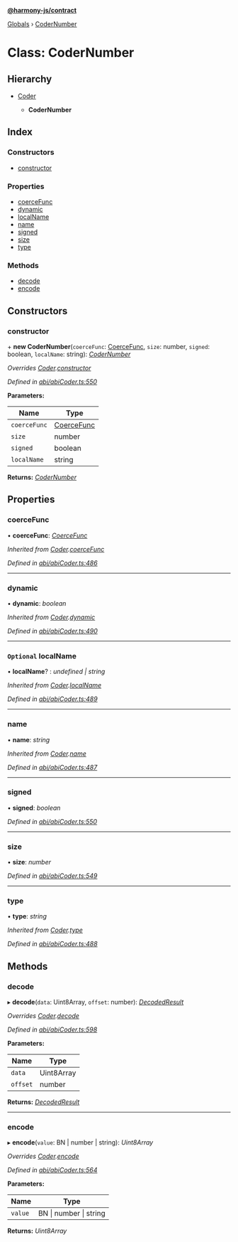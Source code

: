 **[@harmony-js/contract](../README.md)**

[Globals](../README.md) › [CoderNumber](codernumber.md)

# Class: CoderNumber

## Hierarchy

* [Coder](coder.md)

  * **CoderNumber**

## Index

### Constructors

* [constructor](codernumber.md#constructor)

### Properties

* [coerceFunc](codernumber.md#coercefunc)
* [dynamic](codernumber.md#dynamic)
* [localName](codernumber.md#optional-localname)
* [name](codernumber.md#name)
* [signed](codernumber.md#signed)
* [size](codernumber.md#size)
* [type](codernumber.md#type)

### Methods

* [decode](codernumber.md#decode)
* [encode](codernumber.md#encode)

## Constructors

###  constructor

\+ **new CoderNumber**(`coerceFunc`: [CoerceFunc](../README.md#coercefunc), `size`: number, `signed`: boolean, `localName`: string): *[CoderNumber](codernumber.md)*

*Overrides [Coder](coder.md).[constructor](coder.md#constructor)*

*Defined in [abi/abiCoder.ts:550](https://github.com/FireStack-Lab/Harmony-sdk-core/blob/17ca408/packages/harmony-contract/src/abi/abiCoder.ts#L550)*

**Parameters:**

Name | Type |
------ | ------ |
`coerceFunc` | [CoerceFunc](../README.md#coercefunc) |
`size` | number |
`signed` | boolean |
`localName` | string |

**Returns:** *[CoderNumber](codernumber.md)*

## Properties

###  coerceFunc

• **coerceFunc**: *[CoerceFunc](../README.md#coercefunc)*

*Inherited from [Coder](coder.md).[coerceFunc](coder.md#coercefunc)*

*Defined in [abi/abiCoder.ts:486](https://github.com/FireStack-Lab/Harmony-sdk-core/blob/17ca408/packages/harmony-contract/src/abi/abiCoder.ts#L486)*

___

###  dynamic

• **dynamic**: *boolean*

*Inherited from [Coder](coder.md).[dynamic](coder.md#dynamic)*

*Defined in [abi/abiCoder.ts:490](https://github.com/FireStack-Lab/Harmony-sdk-core/blob/17ca408/packages/harmony-contract/src/abi/abiCoder.ts#L490)*

___

### `Optional` localName

• **localName**? : *undefined | string*

*Inherited from [Coder](coder.md).[localName](coder.md#optional-localname)*

*Defined in [abi/abiCoder.ts:489](https://github.com/FireStack-Lab/Harmony-sdk-core/blob/17ca408/packages/harmony-contract/src/abi/abiCoder.ts#L489)*

___

###  name

• **name**: *string*

*Inherited from [Coder](coder.md).[name](coder.md#name)*

*Defined in [abi/abiCoder.ts:487](https://github.com/FireStack-Lab/Harmony-sdk-core/blob/17ca408/packages/harmony-contract/src/abi/abiCoder.ts#L487)*

___

###  signed

• **signed**: *boolean*

*Defined in [abi/abiCoder.ts:550](https://github.com/FireStack-Lab/Harmony-sdk-core/blob/17ca408/packages/harmony-contract/src/abi/abiCoder.ts#L550)*

___

###  size

• **size**: *number*

*Defined in [abi/abiCoder.ts:549](https://github.com/FireStack-Lab/Harmony-sdk-core/blob/17ca408/packages/harmony-contract/src/abi/abiCoder.ts#L549)*

___

###  type

• **type**: *string*

*Inherited from [Coder](coder.md).[type](coder.md#type)*

*Defined in [abi/abiCoder.ts:488](https://github.com/FireStack-Lab/Harmony-sdk-core/blob/17ca408/packages/harmony-contract/src/abi/abiCoder.ts#L488)*

## Methods

###  decode

▸ **decode**(`data`: Uint8Array, `offset`: number): *[DecodedResult](../interfaces/decodedresult.md)*

*Overrides [Coder](coder.md).[decode](coder.md#abstract-decode)*

*Defined in [abi/abiCoder.ts:598](https://github.com/FireStack-Lab/Harmony-sdk-core/blob/17ca408/packages/harmony-contract/src/abi/abiCoder.ts#L598)*

**Parameters:**

Name | Type |
------ | ------ |
`data` | Uint8Array |
`offset` | number |

**Returns:** *[DecodedResult](../interfaces/decodedresult.md)*

___

###  encode

▸ **encode**(`value`: BN | number | string): *Uint8Array*

*Overrides [Coder](coder.md).[encode](coder.md#abstract-encode)*

*Defined in [abi/abiCoder.ts:564](https://github.com/FireStack-Lab/Harmony-sdk-core/blob/17ca408/packages/harmony-contract/src/abi/abiCoder.ts#L564)*

**Parameters:**

Name | Type |
------ | ------ |
`value` | BN \| number \| string |

**Returns:** *Uint8Array*